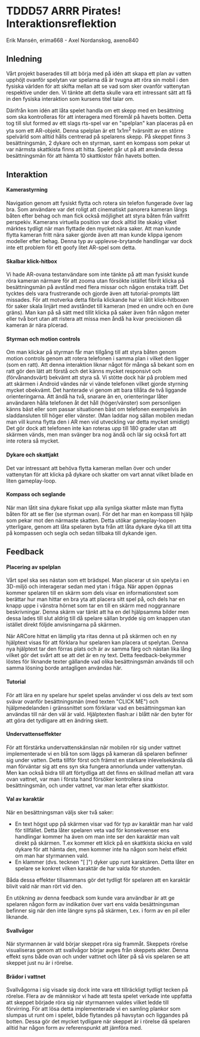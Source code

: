 # TDDD57 ARRR Pirates! Interaktionsreflektion

Erik Mansén, erima668 - Axel Nordanskog, axeno840

## Inledning
Vårt projekt baserades till att börja med på idén att skapa ett plan av vatten upphöjt ovanför spelytan var spelarna då är tvugna att röra sin mobil i den fysiska världen för att skifta mellan att se vad som sker ovanför vattenytan respektive under den. Vi tänkte att detta skulle vara ett intressant sätt att få in den fysiska interaktion som kursens titel talar om.

Därifrån kom idén att låta spelet handla om ett skepp med en besättning som ska kontrolleras för att interagera med föremål på havets botten. Detta tog till slut formed av ett slags rts-spel var en "spelplan" kan placeras på en yta som ett AR-objekt. Denna spelplan är ett 1x1m<sup>2</sup> tvärsnitt av en större spelvärld som alltid hålls centrerad på spelarens skepp. På skeppet finns 3 besättningsmän, 2 dykare och en styrman, samt en kompass som pekar ut var närmsta skattkista finns att hitta. Spelet går ut på att använda dessa besättningsmän för att hämta 10 skattkistor från havets botten.

## Interaktion

#### Kamerastyrning
Navigation genom att fysiskt flytta och rotera sin telefon fungerade över lag bra.
Som användare var det roligt att cinematiskt panorera kameran längs båten efter behag och man fick också möjlighet att styra båten från valfritt perspekiv.
Kamerans virtuella position var dock alltid lite skakig vilket märktes tydligt när man flyttade den mycket nära saker.
Att man kunde flytta kameran fritt nära saker gjorde även att man kunde klippa igenom modeller efter behag.
Denna typ av upplevse-brytande handlingar var dock inte ett problem för ett goofy litet AR-spel som detta.

#### Skalbar klick-hitbox
Vi hade AR-ovana testanvändare som inte tänkte på att man fysiskt kunde röra kameran närmare för att zooma utan försökte istället fibrilt klicka på besättningsmän på avstånd med flera missar och någon enstaka träff.
Det tycktes dels vara frustrerande och gjorde även att tutorial-prompts lätt missades.
För att motverka detta fibrila klickande har vi låtit klick-hitboxen för saker skala linjärt med avståndet till kameran (med en undre och en övre gräns).
Man kan på så sätt med tillit klicka på saker även från någon meter eller två bort utan att ristera att missa men åndå ha kvar precisionen då kameran är nära plcerad.

#### Styrman och motion controls
Om man klickar på styrman får man tillgång till att styra båten genom motion controls genom att rotera telefonen i samma plan i vilket den ligger (som en ratt).
Att denna interaktion liknar något för många så bekant som en ratt gör den lätt att förstå och det känns mycket responsivt och (förvånandsvärt) bekvämt att styra så.
Vi stötte dock här på problem med att skärmen i Android vändes när vi vände telefonen vilket gjorde styrning mycket obekvämt.
Det hanterade vi genom att bara tillåta de två liggande orienteringarna.
Att ändå ha två, snarare än en, orienteringar låter användaren hålla telefonen åt det håll (höger/vänster) som personligen känns bäst eller som passar situationen bäst om telefonen exempelvis än sladdansluten till höger eller vänster.
(Man laddar nog sällan mobilen medan man vill kunna flytta den i AR men vid utveckling var detta mycket smidigt)
Det gör dock att telefonen inte kan roteras upp till 180 grader utan att skärmen vänds, men man svänger bra nog ändå och lär sig också fort att inte rotera så mycket.

#### Dykare och skattjakt
Det var intressant att behöva flytta kameran mellan över och under vattenytan för att klicka på dykare och skatter om vart annat vilket bilade en liten gameplay-loop.

#### Kompass och seglande
När man låtit sina dykare fiskat upp alla synliga skatter måste man flytta båten för att se fler (se styrman ovan).
För det har man en kompass till hjälp som pekar mot den närmaste skatten.
Detta utökar gameplay-loopen ytterligare, genom att låta spelaren byta från att låta dykare dyka till att titta på kompassen och segla och sedan tillbaka till dykande igen.

## Feedback
#### Placering av spelplan
Vårt spel ska ses nästan som ett brädspel. Man placerar ut sin spelyta i en 3D-miljö och interagerar sedan med ytan i fråga. När appen öppnas kommer spelaren till en skärm som dels visar en informationstext som berättar hur man hittar en bra yta att placera sitt spel på, och dels har en knapp uppe i vänstra hörnet som tar en till en skärm med noggrannare beskrivningar. Denna skärm var tänkt att ha en del hjälpsamma bilder men dessa lades till slut aldrig till då spelare sällan brydde sig om knappen utan istället direkt följde anvisningarna på skärmen.

När ARCore hittat en lämplig yta ritas denna ut på skärmen och en ny hjälptext visas för att förklara hur spelaren kan placera ut spelytan. Denna nya hjälptext tar den förras plats och är av samma färg och nästan lika lång vilket gör det svårt att se att det är en ny text. Detta feedback-bekymmer löstes för liknande texter gällande vad olika besättningsmän används till och samma lösning borde antagligen användas här.

#### Tutorial
För att lära en ny spelare hur spelet spelas använder vi oss dels av text som svävar ovanför besättningsmän (med texten "CLICK ME") och hjälpmedelanden i gränssnittet som förklarar vad en besättningsman kan användas till när den väl är vald. Hjälptexten flash:ar i blått när den byter för att göra det tydligare att en ändring skett.

#### Undervattenseffekter
För att förstärka undervattenskänslan när mobilen rör sig under vattnet implementerade vi en blå ton som läggs på kameran då spelaren befinner sig under vatten. Detta tillför först och främst en starkare inlevelsekänsla då man förväntar sig att ens syn ska fungera annorlunda under vattenytan. Men kan också bidra till att förtydliga att det finns en skillnad mellan att vara ovan vattnet, var man i första hand försöker kontrollera sina besättningsmän, och under vattnet, var man letar efter skattkistor.

#### Val av karaktär
När en besättningsman väljs sker två saker:
* En text högst upp på skärmen visar vad för typ av karaktär man har vald för tillfället. Detta låter spelaren veta vad för konsekvenser ens handlingar kommer ha även om man inte ser den karaktär man valt direkt på skärmen. T.ex kommer ett klick på en skattkista skicka en vald dykare för att hämta den, men kommer inte ha någon som helst effekt om man har styrmannen vald.
* En klammer (dvs. tecknen "[ ]") dyker upp runt karaktären. Detta låter en spelare se konkret vilken karaktär de har valda för stunden.

Båda dessa effekter tillsammans gör det tydligt för spelaren att en karaktär blivit vald när man rört vid den.

En utökning av denna feedback som kunde vara användbar är att ge spelaren någon form av indikation över vart ens valda besättningsman befinner sig när den inte längre syns på skärmen, t.ex. i form av en pil eller liknande.

#### Svallvågor
När styrmannen är vald börjar skeppet röra sig frammåt. Skeppets rörelse visualiseras genom att svallvågor börjar avges från skeppets akter. Denna effekt syns både ovan och under vattnet och låter på så vis spelaren se att skeppet just nu är i rörelse.

#### Brädor i vattnet
Svallvågorna i sig visade sig dock inte vara ett tillräckligt tydligt tecken på rörelse. Flera av de människor vi hade att testa spelet verkade inte uppfatta att skeppet började röra sig när styrmannen valdes vilket ledde till förvirring. För att lösa detta implementerade vi en samling plankor som slumpas ut runt om i spelet, både flytandes på havsytan och liggandes på botten. Dessa gör det mycket tydligare när skeppet är i rörelse då spelaren alltid har någon form av referenspunkt att jämföra med.
